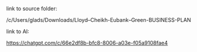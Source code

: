 link to source folder:

/c/Users/glads/Downloads/Lloyd–Cheikh-Eubank–Green-BUSINESS-PLAN


link to AI:

https://chatgpt.com/c/66e2df8b-bfc8-8006-a03e-f05a9108fae4
